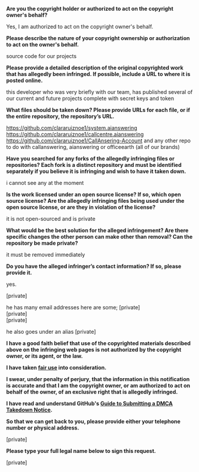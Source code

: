 **Are you the copyright holder or authorized to act on the copyright owner's behalf?**

Yes, I am authorized to act on the copyright owner's behalf.

**Please describe the nature of your copyright ownership or authorization to act on the owner's behalf.**

source code for our projects

**Please provide a detailed description of the original copyrighted work that has allegedly been infringed. If possible, include a URL to where it is posted online.**

this developer who was very briefly with our team, has published several of our current and future projects complete with secret keys and token

**What files should be taken down? Please provide URLs for each file, or if the entire repository, the repository’s URL.**

https://github.com/clararuiznoe1/system.aianswering
https://github.com/clararuiznoe1/callcentre.aianswering
https://github.com/clararuiznoe1/CallAnsering-Account
and any other repo to do with callanswering, aianswering or officeearth (all of our brands)

**Have you searched for any forks of the allegedly infringing files or repositories? Each fork is a distinct repository and must be identified separately if you believe it is infringing and wish to have it taken down.**

i cannot see any at the moment

**Is the work licensed under an open source license? If so, which open source license? Are the allegedly infringing files being used under the open source license, or are they in violation of the license?**

it is not open-sourced and is private

**What would be the best solution for the alleged infringement? Are there specific changes the other person can make other than removal? Can the repository be made private?**

it must be removed immediately

**Do you have the alleged infringer’s contact information? If so, please provide it.**

yes.

[private]  

he has many email addresses here are some;
[private]  
[private]  
[private]  

he also goes under an alias [private]  

**I have a good faith belief that use of the copyrighted materials described above on the infringing web pages is not authorized by the copyright owner, or its agent, or the law.**

**I have taken <a href="https://www.lumendatabase.org/topics/22">fair use</a> into consideration.**

**I swear, under penalty of perjury, that the information in this notification is accurate and that I am the copyright owner, or am authorized to act on behalf of the owner, of an exclusive right that is allegedly infringed.**

**I have read and understand GitHub's <a href="https://help.github.com/articles/guide-to-submitting-a-dmca-takedown-notice/">Guide to Submitting a DMCA Takedown Notice</a>.**

**So that we can get back to you, please provide either your telephone number or physical address.**

[private]  

**Please type your full legal name below to sign this request.**

[private]
